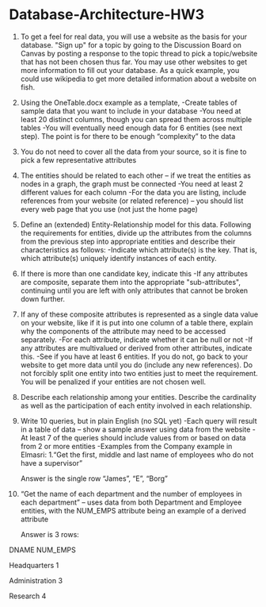 # Database-Architecture-HW3

1.  To get a feel for real data, you will use a website as the basis for your database. "Sign up" for a topic by going to the Discussion Board on Canvas by posting a response to the topic thread to pick a topic/website that has not been chosen thus far. You may use other websites to get more information to fill out your database. As a quick example, you could use wikipedia to get more detailed information about a website on fish.

2. Using the OneTable.docx example as a template,
-Create tables of sample data that you want to include in your database
-You need at least 20 distinct columns, though you can spread them across multiple tables
-You will eventually need enough data for 6 entities (see next step). The point is for there to be enough “complexity” to the data
1. You do not need to cover all the data from your source, so it is fine to pick a few representative attributes
2. The entities should be related to each other – if we treat the entities as nodes in a graph, the graph must be connected
-You need at least 2 different values for each column
-For the data you are listing, include references from your website (or related reference) – you should list every web page that you use (not just the home page)

3. Define an (extended) Entity-Relationship model for this data. Following the requirements for entities, divide up the attributes from the columns from the previous step into appropriate entities and describe their characteristics as follows:
-Indicate which attribute(s) is the key. That is, which attribute(s) uniquely identify instances of each entity.
1. If there is more than one candidate key, indicate this
-If any attributes are composite, separate them into the appropriate "sub-attributes", continuing until you are left with only attributes that cannot be broken down further.
1. If any of these composite attributes is represented as a single data value on your website, like if it is put into one column of a table there, explain why the components of the attribute may need to be accessed separately.
-For each attribute, indicate whether it can be null or not
-If any attributes are multivalued or derived from other attributes, indicate this.
-See if you have at least 6 entities. If you do not, go back to your website to get more data until you do (include any new references). Do not forcibly split one entity into two entities just to meet the requirement. You will be penalized if your entities are not chosen well.

4. Describe each relationship among your entities. Describe the cardinality as well as the participation of each entity involved in each relationship.

5. Write 10 queries, but in plain English (no SQL yet)
-Each query will result in a table of data – show a sample answer using data from the website
-At least 7 of the queries should include values from or based on data from 2 or more entities
-Examples from the Company example in Elmasri:
1.“Get the first, middle and last name of employees who do not have a supervisor”

   Answer is the single row “James”, “E”, “Borg”
   
2.  “Get the name of each department and the number of employees in each department” – uses data from both Department and Employee entities, with the NUM_EMPS attribute being an example of a derived attribute
    
    Answer is 3 rows:
    

DNAME               NUM_EMPS

Headquarters           1

Administration         3

Research               4

    
